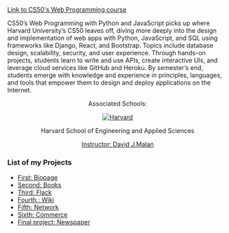 <a href="https://cs50.harvard.edu/web/2020/">
  Link to CS50's Web Programming course 
</a>

CS50’s Web Programming with Python and JavaScript picks up where Harvard University’s CS50 leaves off, diving more deeply into the design and implementation of web apps with Python, JavaScript, and SQL using frameworks like Django, React, and Bootstrap. Topics include database design, scalability, security, and user experience. Through hands-on projects, students learn to write and use APIs, create interactive UIs, and leverage cloud services like GitHub and Heroku. By semester’s end, students emerge with knowledge and experience in principles, languages, and tools that empower them to design and deploy applications on the Internet.


<div align="center">
  <p>Associated Schools:</p>
  <a href="#">
    <img alt="Harvard" src="https://online-learning.harvard.edu/sites/default/files/shields/harvard-engineering.png" />
  </a>
  <p>Harvard School of Engineering and Applied Sciences</p>
  <a href="https://online-learning.harvard.edu/instructor/david-j-malan">Instructor: David J.Malan </a>
</div>

### List of my Projects
<ul>
  <li><a href="https://github.com/LeoZorzoli/Biopage">First: Biopage</a></li>
  <li><a href="https://github.com/LeoZorzoli/Books">Second: Books</a></li>
  <li><a href="https://github.com/LeoZorzoli/Flack">Third: Flack</a></li>
  <li><a href="https://github.com/LeoZorzoli/Wiki">Fourth : Wiki</a></li>
  <li><a href="https://github.com/LeoZorzoli/Network">Fifth: Network</a></li>
  <li><a href="https://github.com/LeoZorzoli/Commerce">Sixth: Commerce</a></li>
  <li><a href="https://github.com/LeoZorzoli/Newspaper">Final project: Newspaper</a></li>
</ul>


